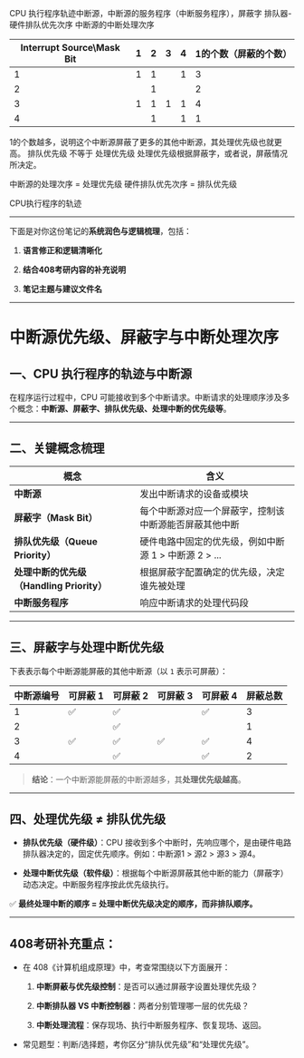 CPU 执行程序轨迹中断源，中断源的服务程序（中断服务程序），屏蔽字
排队器-硬件排队优先次序
中断源的中断处理次序


| Interrupt Source\Mask Bit | 1   | 2   | 3   | 4   | 1的个数（屏蔽的个数） |
| ------------------------- | --- | --- | --- | --- | ----------- |
| 1                         | 1   | 1   |     | 1   | 3           |
| 2                         |     | 1   |     |     | 2           |
| 3                         | 1   | 1   | 1   | 1   | 4           |
| 4                         |     | 1   |     | 1   | 1           |
1的个数越多，说明这个中断源屏蔽了更多的其他中断源，其处理优先级也就更高。
排队优先级 不等于 处理优先级
处理优先级根据屏蔽字，或者说，屏蔽情况所决定。

中断源的处理次序 = 处理优先级
硬件排队优先次序 = 排队优先级

CPU执行程序的轨迹

---

下面是对你这份笔记的**系统润色与逻辑梳理**，包括：

1. **语言修正和逻辑清晰化**
    
2. **结合408考研内容的补充说明**
    
3. **笔记主题与建议文件名**
    

---

# 中断源优先级、屏蔽字与中断处理次序

## 一、CPU 执行程序的轨迹与中断源

在程序运行过程中，CPU 可能接收到多个中断请求。中断请求的处理顺序涉及多个概念：**中断源、屏蔽字、排队优先级、处理中断的优先级等**。

---

## 二、关键概念梳理

|概念|含义|
|---|---|
|**中断源**|发出中断请求的设备或模块|
|**屏蔽字（Mask Bit）**|每个中断源对应一个屏蔽字，控制该中断源能否屏蔽其他中断|
|**排队优先级（Queue Priority）**|硬件电路中固定的优先级，例如中断源 1 > 中断源 2 > ...|
|**处理中断的优先级（Handling Priority）**|根据屏蔽字配置确定的优先级，决定谁先被处理|
|**中断服务程序**|响应中断请求的处理代码段|

---

## 三、屏蔽字与处理中断优先级

下表表示每个中断源能屏蔽的其他中断源（以 `1` 表示可屏蔽）：

|中断源编号|可屏蔽 1|可屏蔽 2|可屏蔽 3|可屏蔽 4|屏蔽总数|
|---|---|---|---|---|---|
|1|✅|✅||✅|3|
|2||✅|||1|
|3|✅|✅|✅|✅|4|
|4||✅||✅|2|

> **结论**：一个中断源能屏蔽的中断源越多，其**处理优先级越高**。

---

## 四、处理优先级 ≠ 排队优先级

- **排队优先级（硬件级）**：CPU 接收到多个中断时，先响应哪个，是由硬件电路排队器决定的，固定优先顺序。例如：中断源1 > 源2 > 源3 > 源4。
    
- **处理中断优先级（软件级）**：根据每个中断源屏蔽其他中断的能力（屏蔽字）动态决定。中断服务程序按此优先级执行。
    

✅ **最终处理中断的顺序 = 处理中断优先级决定的顺序，而非排队顺序。**

---

## 408考研补充重点：

- 在 408《计算机组成原理》中，考查常围绕以下方面展开：
    
    1. **中断屏蔽与优先级控制**：是否可以通过屏蔽字设置处理优先级？
        
    2. **中断排队器 VS 中断控制器**：两者分别管理哪一层的优先级？
        
    3. **中断处理流程**：保存现场、执行中断服务程序、恢复现场、返回。
        
- 常见题型：判断/选择题，考你区分“排队优先级”和“处理优先级”。
    